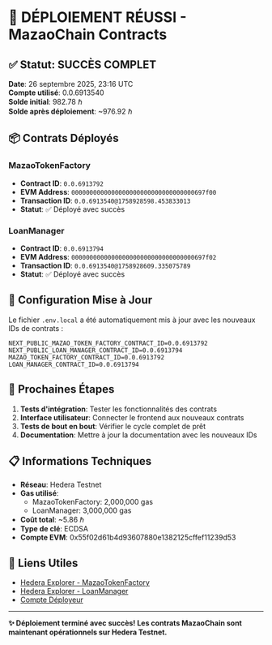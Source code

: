 # 🎉 DÉPLOIEMENT RÉUSSI - MazaoChain Contracts

## ✅ Statut: SUCCÈS COMPLET

**Date**: 26 septembre 2025, 23:16 UTC  
**Compte utilisé**: 0.0.6913540  
**Solde initial**: 982.78 ℏ  
**Solde après déploiement**: ~976.92 ℏ  

## 📦 Contrats Déployés

### MazaoTokenFactory
- **Contract ID**: `0.0.6913792`
- **EVM Address**: `0000000000000000000000000000000000697f00`
- **Transaction ID**: `0.0.6913540@1758928598.453833013`
- **Statut**: ✅ Déployé avec succès

### LoanManager
- **Contract ID**: `0.0.6913794`
- **EVM Address**: `0000000000000000000000000000000000697f02`
- **Transaction ID**: `0.0.6913540@1758928609.335075789`
- **Statut**: ✅ Déployé avec succès

## 🔧 Configuration Mise à Jour

Le fichier `.env.local` a été automatiquement mis à jour avec les nouveaux IDs de contrats :

```env
NEXT_PUBLIC_MAZAO_TOKEN_FACTORY_CONTRACT_ID=0.0.6913792
NEXT_PUBLIC_LOAN_MANAGER_CONTRACT_ID=0.0.6913794
MAZAO_TOKEN_FACTORY_CONTRACT_ID=0.0.6913792
LOAN_MANAGER_CONTRACT_ID=0.0.6913794
```

## 🚀 Prochaines Étapes

1. **Tests d'intégration**: Tester les fonctionnalités des contrats
2. **Interface utilisateur**: Connecter le frontend aux nouveaux contrats
3. **Tests de bout en bout**: Vérifier le cycle complet de prêt
4. **Documentation**: Mettre à jour la documentation avec les nouveaux IDs

## 📋 Informations Techniques

- **Réseau**: Hedera Testnet
- **Gas utilisé**: 
  - MazaoTokenFactory: 2,000,000 gas
  - LoanManager: 3,000,000 gas
- **Coût total**: ~5.86 ℏ
- **Type de clé**: ECDSA
- **Compte EVM**: 0x55f02d61b4d93607880e1382125cffef11239d53

## 🔗 Liens Utiles

- [Hedera Explorer - MazaoTokenFactory](https://hashscan.io/testnet/contract/0.0.6913792)
- [Hedera Explorer - LoanManager](https://hashscan.io/testnet/contract/0.0.6913794)
- [Compte Déployeur](https://hashscan.io/testnet/account/0.0.6913540)

---

**✨ Déploiement terminé avec succès! Les contrats MazaoChain sont maintenant opérationnels sur Hedera Testnet.**